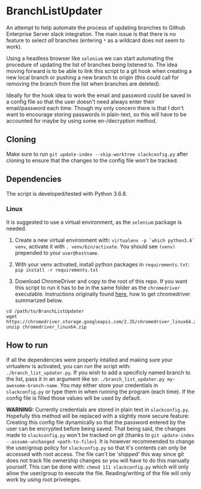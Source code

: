 # BranchListUpdater

An attempt to help automate the process of updating branches to Github Enterprise Server slack integration.
The main issue is that there is no feature to select _all_ branches (entering `*` as a wildcard does not seem to work).

Using a headless browser like `selenium` we can start automating the procedure of updating the list of branches being listened to. The idea moving forward is to be able to link this script to a git hook when creating a new local branch or pushing a new branch to origin (this could call for removing the branch from the list when branches are deleted).

Ideally for the hook idea to work the email and password could be saved in a config file so that the user doesn't need always enter their email/password each time. Though my only concern there is that I don't want to encourage storing passwords in plain-text, so this will have to be accounted for maybe by using some en-/decryption method.

## Cloning

Make sure to run `git update-index --skip-worktree slackconfig.py` after cloning to ensure that the changes to the config file won't be tracked.

## Dependencies

The script is developed/tested with Python 3.6.8.

### Linux

It is suggested to use a virtual environment, as the `selenium` package is needed.

1. Create a new virtual environment with: ```virtualenv -p `which python3.6` venv```, activate it with `. venv/bin/activate`. You should see `(venv)` prepended to your `user@hostname`.

2. With your venv activated, install python packages in `requirements.txt`: `pip install -r requirements.txt`

3. Download ChromeDriver and copy to the root of this repo. If you want this script to run it has to be in the same folder as the `chromedriver` executable. Instructions originally found [here](https://blog.testproject.io/2018/02/20/chrome-headless-selenium-python-linux-servers/), how to get chromedriver summarized below.

```
cd /path/to/BranchListUpdater
wget https://chromedriver.storage.googleapis.com/2.35/chromedriver_linux64.zip
unzip chromedriver_linux64.zip
```

## How to run

If all the dependencies were properly intalled and making sure your virtualenv is activated, you can run the script with: `./branch_list_updater.py`.
If you wish to add a specificly named branch to the list, pass it in an argument like so: `./branch_list_updater.py my-awesome-branch-name`.
You may either store your credentials in `slackconfig.py` or type them in when running the program (each time). If the config file is filled those values will be used by default.

**WARNING:** Currently credentials are stored in plain text in `slackconfig.py`. Hopefully this method will be replaced with a slightly more secure feature: Creating this config file dynamically so that the password entered by the user can be encrypted before being saved.
That being said, the changes made to `slackconfig.py` won't be tracked on git (thanks to `git update-index --assume-unchanged <path-to-file>`).
It is however recommended to change the user/group policy for `slackconfig.py` so that it's contents can only be accessed with root access. The file can't be 'shipped' this way since git does not track file ownership changes so you will have to do this manually yourself.
This can be done with: `chmod 111 slackconfig.py` which will only allow the user/group to execute the file. Reading/writing of the file will only work by using root priveleges.
